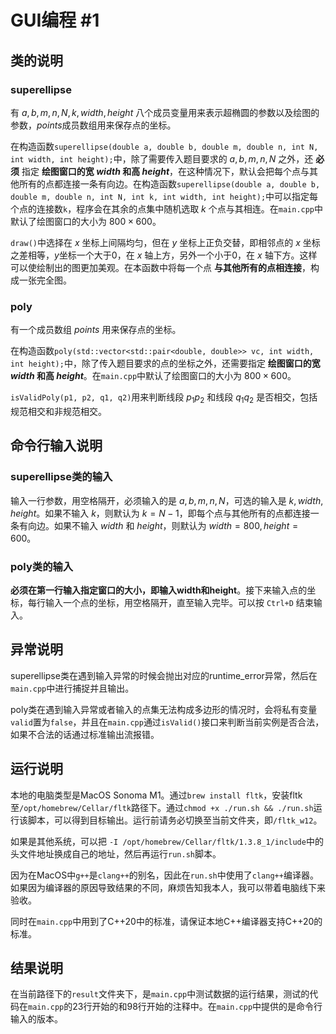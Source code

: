 # GUI编程 \#1
## 类的说明
### superellipse
有 $a,b,m,n,N, k, width, height$ 八个成员变量用来表示超椭圆的参数以及绘图的参数，$points$成员数组用来保存点的坐标。

在构造函数`superellipse(double a, double b, double m, double n, int N, int width, int height);`中，除了需要传入题目要求的 $a,b,m,n,N$ 之外，还 **必须** 指定 **绘图窗口的宽 $width$ 和高 $height$**，在这种情况下，默认会把每个点与其他所有的点都连接一条有向边。在构造函数`superellipse(double a, double b, double m, double n, int N, int k, int width, int height);`中可以指定每个点的连接数`k`，程序会在其余的点集中随机选取 $k$ 个点与其相连。在`main.cpp`中默认了绘图窗口的大小为 $800\times600$。

`draw()`中选择在 $x$ 坐标上间隔均匀，但在 $y$ 坐标上正负交替，即相邻点的 $x$ 坐标之差相等，$y$坐标一个大于0，在 $x$ 轴上方，另外一个小于0，在 $x$ 轴下方。这样可以使绘制出的图更加美观。在本函数中将每一个点 **与其他所有的点相连接**，构成一张完全图。


### poly
有一个成员数组 $points$ 用来保存点的坐标。

在构造函数`poly(std::vector<std::pair<double, double>> vc, int width, int height);`中，除了传入题目要求的点的坐标之外，还需要指定 **绘图窗口的宽 $width$ 和高 $height$**。在`main.cpp`中默认了绘图窗口的大小为 $800\times600$。

`isValidPoly(p1, p2, q1, q2)`用来判断线段 $p_1p_2$ 和线段 $q_1q_2$ 是否相交，包括规范相交和非规范相交。

## 命令行输入说明
### superellipse类的输入
输入一行参数，用空格隔开，必须输入的是 $a,b,m,n,N$，可选的输入是 $k, width, height$。如果不输入 $k$，则默认为 $k=N - 1$，即每个点与其他所有的点都连接一条有向边。如果不输入 $width$ 和 $height$，则默认为 $width=800, height=600$。

### poly类的输入
**必须在第一行输入指定窗口的大小，即输入width和height**。接下来输入点的坐标，每行输入一个点的坐标，用空格隔开，直至输入完毕。可以按 `Ctrl+D` 结束输入。

## 异常说明
superellipse类在遇到输入异常的时候会抛出对应的runtime_error异常，然后在`main.cpp`中进行捕捉并且输出。

poly类在遇到输入异常或者输入的点集无法构成多边形的情况时，会将私有变量`valid`置为`false`，并且在`main.cpp`通过`isValid()`接口来判断当前实例是否合法，如果不合法的话通过标准输出流报错。

## 运行说明
本地的电脑类型是MacOS Sonoma M1。通过`brew install fltk`，安装fltk至`/opt/homebrew/Cellar/fltk`路径下。通过`chmod +x ./run.sh && ./run.sh`运行该脚本，可以得到目标输出。运行前请务必切换至当前文件夹，即`/fltk_w12`。

如果是其他系统，可以把 `-I /opt/homebrew/Cellar/fltk/1.3.8_1/include`中的头文件地址换成自己的地址，然后再运行`run.sh`脚本。

因为在MacOS中`g++`是`clang++`的别名，因此在`run.sh`中使用了`clang++`编译器。如果因为编译器的原因导致结果的不同，麻烦告知我本人，我可以带着电脑线下来验收。

同时在`main.cpp`中用到了C++20中的标准，请保证本地C++编译器支持C++20的标准。

## 结果说明
在当前路径下的`result`文件夹下，是`main.cpp`中测试数据的运行结果，测试的代码在`main.cpp`的23行开始的和98行开始的注释中。在`main.cpp`中提供的是命令行输入的版本。